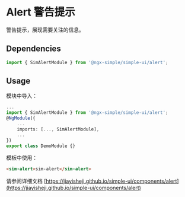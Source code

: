 # Alert 警告提示

警告提示，展现需要关注的信息。

## Dependencies

```ts
import { SimAlertModule } from '@ngx-simple/simple-ui/alert';
```

## Usage

模块中导入：

```ts
...
import { SimAlertModule } from '@ngx-simple/simple-ui/alert';
@NgModule({
    ...
    imports: [..., SimAlertModule],
    ...
})
export class DemoModule {}
```

模板中使用：

```html
<sim-alert>sim-alert</sim-alert>
```

请参阅详细文档 [https://jiayisheji.github.io/simple-ui/components/alert](https://jiayisheji.github.io/simple-ui/components/alert)
